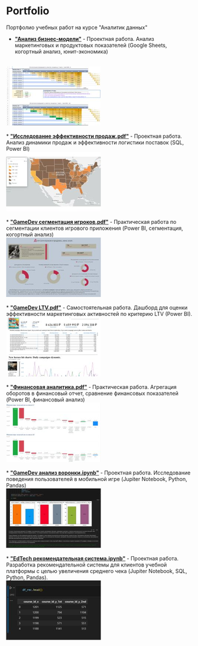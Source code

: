 # Portfolio
Портфолио учебных работ на курсе "Аналитик данных"


* <a href="https://docs.google.com/spreadsheets/d/1Jp-ZbCn7x0XfeTK719f4IlE49PCwJcGE926y4H2fmjo/edit?usp=sharing"><b>"Анализ бизнес-модели"</b></a> - Проектная работа. Анализ маркетинговых и продуктовых показателей (Google Sheets, когортный анализ, юнит-экономика)
<br>
    <img src="uecon_icon.jpg"></img><br>
<br>
* <a href="Исследование эффективности продаж.pdf"><b>"Исследование эффективности продаж.pdf"</b></a> - Проектная работа. Анализ динамики продаж и эффективности логистики поставок (SQL, Power BI)
<br>
    <img src="se_icon.jpg"></img><br>
<br>
* <a href="GameDev сегментация игроков.pdf"><b>"GameDev сегментация игроков.pdf"</b></a> - Практическая работа по сегментации клиентов игрового приложения (Power BI, сегментация, когортный анализ)
<br>
    <img src="gds_icon.jpg"></img><br>
<br>
* <a href="GameDev LTV.pdf"><b>"GameDev LTV.pdf"</b></a> - Самостоятельная работа. Дашборд для оценки эффективности маркетинговых активностей по критерию LTV (Power BI).  
<br>
    <img src="gdltv_icon.jpg"></img><br>
<br>
* <a href="Финансовая аналитика.pdf"><b>"Финансовая аналитика.pdf"</b></a> - Практическая работа. Агрегация оборотов в финансовый отчет, сравнение финансовых показателей (Power BI, финансовый анализ)
<br>
    <img src="fa_icon.jpg"></img><br>
<br>
* <a href="GameDev анализ воронки.ipynb"><b>"GameDev анализ воронки.ipynb"</b></a> - Проектная работа. Исследование поведения пользователей в мобильной игре (Jupiter Notebook, Python, Pandas)
<br>
    <img src="gdfa_icon.jpg"></img><br>
<br>  
* <a href="EdTech рекомендательная система.ipynb"><b>"EdTech рекомендательная система.ipynb"</b></a> - Проектная работа. Разработка рекомендательной системы для клиентов учебной платформы с целью увеличения среднего чека (Jupiter Notebook, SQL,  Python, Pandas).
<br>
    <img src="edrs_icon.jpg"></img><br>
<br>

